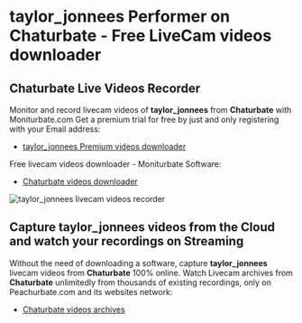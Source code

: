 # taylor_jonnees Performer on Chaturbate - Free LiveCam videos downloader

## Chaturbate Live Videos Recorder

Monitor and record livecam videos of **taylor_jonnees** from **Chaturbate** with Moniturbate.com
Get a premium trial for free by just and only registering with your Email address:
* [taylor_jonnees Premium videos downloader](https://moniturbate.com/request-demo-licence-key.html)

Free livecam videos downloader - Moniturbate Software:
* [Chaturbate videos downloader](https://moniturbate.com/moniturbate-download-software.html)

![taylor_jonnees livecam videos recorder](https://peachurnet.com/templates/moniturbate-software.png)


## Capture taylor_jonnees videos from the Cloud and watch your recordings on Streaming

Without the need of downloading a software, capture **taylor_jonnees** livecam videos from **Chaturbate** 100% online.
Watch Livecam archives from **Chaturbate** unlimitedly from thousands of existing recordings, only on Peachurbate.com and its websites network:
* [Chaturbate videos archives](https://peachurnet.com/)